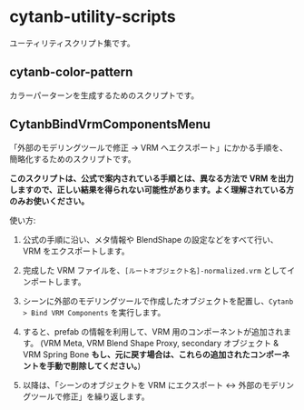 # cytanb-utility-scripts

ユーティリティスクリプト集です。

## cytanb-color-pattern

カラーパーターンを生成するためのスクリプトです。

## CytanbBindVrmComponentsMenu

「外部のモデリングツールで修正 -> VRM へエクスポート」にかかる手順を、簡略化するためのスクリプトです。

**このスクリプトは、公式で案内されている手順とは、異なる方法で VRM を出力しますので、正しい結果を得られない可能性があります。よく理解されている方のみお使いください。**

使い方:

1. 公式の手順に沿い、メタ情報や BlendShape の設定などをすべて行い、VRM をエクスポートします。

1. 完成した VRM ファイルを、`[ルートオブジェクト名]-normalized.vrm` としてインポートします。

1. シーンに外部のモデリングツールで作成したオブジェクトを配置し、`Cytanb > Bind VRM Components` を実行します。

1. すると、prefab の情報を利用して、VRM 用のコンポーネントが追加されます。
(VRM Meta, VRM Blend Shape Proxy, secondary オブジェクト & VRM Spring Bone
**もし、元に戻す場合は、これらの追加されたコンポーネントを手動で削除してください。**)

1. 以降は、「シーンのオブジェクトを VRM にエクスポート <-> 外部のモデリングツールで修正」を繰り返します。
